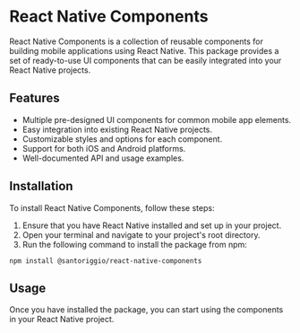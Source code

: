 # React Native Components

React Native Components is a collection of reusable components for building mobile applications using React Native. This package provides a set of ready-to-use UI components that can be easily integrated into your React Native projects.

## Features

- Multiple pre-designed UI components for common mobile app elements.
- Easy integration into existing React Native projects.
- Customizable styles and options for each component.
- Support for both iOS and Android platforms.
- Well-documented API and usage examples.

## Installation

To install React Native Components, follow these steps:

1. Ensure that you have React Native installed and set up in your project.
2. Open your terminal and navigate to your project's root directory.
3. Run the following command to install the package from npm:

```shell
npm install @santoriggio/react-native-components
```

## Usage

Once you have installed the package, you can start using the components in your React Native project.
